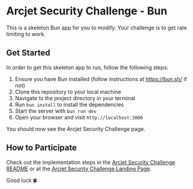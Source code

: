 # Arcjet Security Challenge - Bun

This is a skeleton Bun app for you to modify. Your challenge is to get rate limiting to work.

## Get Started

In order to get this skeleton app to run, follow the following steps:

1. Ensure you have Bun installed (follow instructions at https://bun.sh/ if not)
2. Clone this repository to your local machine
3. Navigate to the project directory in your terminal
4. Run `bun install` to install the dependencies
5. Start the server with `bun run dev`
6. Open your browser and visit `http://localhost:3000`

You should now see the Arcjet Security Challenge page.

## How to Participate

Check out the implementation steps in the [Arcjet Security Challenge README](../README.md) or at the [Arcjet Security Challenge Landing Page](https://challenge.arcjet.com/).

Good luck 🍀
